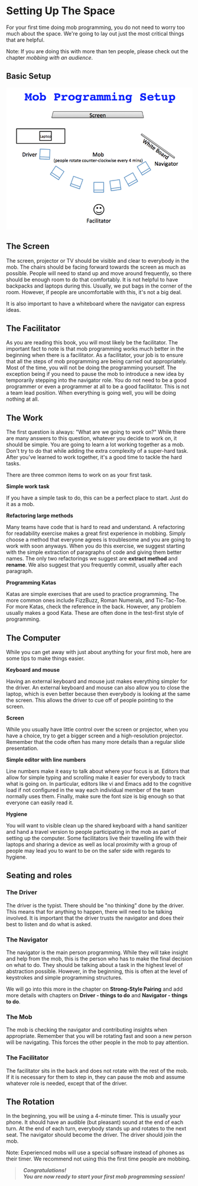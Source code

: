 # Setting Up The Space

For your first time doing mob programming, you do not need to worry too much
about the space. We're going to lay out just the most critical things that are
helpful.

Note: If you are doing this with more than ten people, please check out the
chapter *mobbing with an audience*.

Basic Setup
-----------

![Mob Programming Setup](images/MobProgrammingSetup.png)

## The Screen

The screen, projector or TV should be visible and clear to everybody in the mob.
The chairs should be facing forward towards the screen as much as possible.
People will need to stand up and move around frequently, so there should be
enough room to do that comfortably. It is not helpful to have backpacks and
laptops during this. Usually, we put bags in the corner of the room. However, if
people are uncomfortable with this, it's not a big deal.

It is also important to have a whiteboard where the navigator can express ideas.

## The Facilitator

As you are reading this book, you will most likely be the facilitator. The
important fact to note is that mob programming works much better in the
beginning when there is a facilitator. As a facilitator, your job is to ensure
that all the steps of mob programming are being carried out appropriately. Most
of the time, you will not be doing the programming yourself. The exception being
if you need to pause the mob to introduce a new idea by temporarily stepping
into the navigator role. You do not need to be a good programmer or even a
programmer at all to be a good facilitator. This is not a team lead position.
When everything is going well, you will be doing nothing at all.

## The Work

The first question is always: "What are we going to work on?" While there are
many answers to this question, whatever you decide to work on, it should be
simple. You are going to learn a lot working together as a mob. Don't try to do
that while adding the extra complexity of a super-hard task. After you've
learned to work together, it's a good time to tackle the hard tasks.

There are three common items to work on as your first task.

**Simple work task**

If you have a simple task to do, this can be a perfect place to start. Just do
it as a mob.

**Refactoring large methods**

Many teams have code that is hard to read and understand. A refactoring for
readability exercise makes a great first experience in mobbing. Simply choose a
method that everyone agrees is troublesome and you are going to work with soon
anyways. When you do this exercise, we suggest starting with the simple
extraction of paragraphs of code and giving them better names. The only two
refactorings we suggest are **extract method** and **rename**. We also suggest that
you frequently commit, usually after each paragraph.

**Programming Katas**

Katas are simple exercises that are used to practice programming. The more
common ones include FizzBuzz, Roman Numerals, and Tic-Tac-Toe. For more Katas,
check the reference in the back. However, any problem usually makes a good Kata.
These are often done in the test-first style of programming.

## The Computer


While you can get away with just about anything for your first mob, here are
some tips to make things easier.

**Keyboard and mouse**

Having an external keyboard and mouse just makes everything simpler for the
driver. An external keyboard and mouse can also allow you to close the laptop,
which is even better because then everybody is looking at the same the screen.
This allows the driver to cue off of people pointing to the screen.

**Screen**

While you usually have little control over the screen or projector, when you
have a choice, try to get a bigger screen and a high-resolution projector.
Remember that the code often has many more details than a regular slide
presentation.

**Simple editor with line numbers**

Line numbers make it easy to talk about where your focus is at. Editors that
allow for simple typing and scrolling make it easier for everybody to track what
is going on. In particular, editors like vi and Emacs add to the cognitive load
if not configured in the way each individual member of the team normally uses
them. Finally, make sure the font size is big enough so that everyone can easily
read it.

**Hygiene**

You will want to visible clean up the shared keyboard with a hand sanitizer and
hand a travel version to people participating in the mob as part of setting up
the computer. Some facilitators live their travelling life with their laptops and
sharing a device as well as local proximity with a group of people may lead you
to want to be on the safer side with regards to hygiene.

## Seating and roles

### The Driver

The driver is the typist. There should be "no thinking" done by the driver. This
means that for anything to happen, there will need to be talking involved. It is
important that the driver trusts the navigator and does their best to listen and
do what is asked.

### The Navigator

The navigator is the main person programming. While they will take insight and
help from the mob, this is the person who has to make the final decision on what
to do. They should be talking about a task in the highest level of abstraction
possible. However, in the beginning, this is often at the level of keystrokes
and simple programming structures.

We will go into this more in the chapter on **Strong-Style Pairing** and add more details with chapters on
**Driver - things to do** and **Navigator - things to do**.

### The Mob

The mob is checking the navigator and contributing insights when appropriate.
Remember that you will be rotating fast and soon a new person will be
navigating. This forces the other people in the mob to pay attention.

### The Facilitator

The facilitator sits in the back and does not rotate with the rest of the mob.
If it is necessary for them to step in, they can pause the mob and assume
whatever role is needed, except that of the driver.

## The Rotation

In the beginning, you will be using a 4-minute timer. This is usually your
phone. It should have an audible (but pleasant) sound at the end of each turn.
At the end of each turn, everybody stands up and rotates to the next seat. The
navigator should become the driver. The driver should join the mob.

Note: Experienced mobs will use a special software instead of phones as their
timer. We recommend not using this the first time people are mobbing.

> **&nbsp; *Congratulations!  
> &nbsp; You are now ready to start your first mob programming session!* &nbsp;**  
